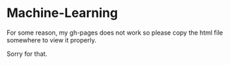 Machine-Learning
================

For some reason, my gh-pages does not work so please copy the html file somewhere to view it properly.

Sorry for that.
